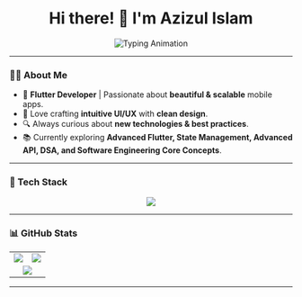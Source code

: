 <h1 align="center">Hi there! 👋 I'm Azizul Islam</h1>

<p align="center">
  <img src="https://readme-typing-svg.herokuapp.com?font=Fira+Code&size=22&pause=100&color=00C7FF&center=true&vCenter=true&width=500&lines=Flutter+Developer;Passionate+about+Clean+UI/UX;Lifelong+Learner" alt="Typing Animation" />
</p>

---

### 👨‍💻 About Me  
- 🚀 **Flutter Developer** | Passionate about **beautiful & scalable** mobile apps.  
- 🎨 Love crafting **intuitive UI/UX** with **clean design**.  
- 🔍 Always curious about **new technologies & best practices**.  
- 📚 Currently exploring **Advanced Flutter, State Management, Advanced API, DSA, and Software Engineering Core Concepts**.  

---

### 🚀 Tech Stack  
<p align="center">
  <img src="https://skillicons.dev/icons?i=flutter,dart,firebase,figma,github,git" />
</p>

---
 
### 📊 GitHub Stats  

<div align="center">

  <table>
    <tr>
      <td align="center">
        <img src="https://github-readme-stats.vercel.app/api?username=azizulever&theme=dark&hide_border=false&include_all_commits=false&count_private=false" />
      </td>
      <td align="center">
        <img src="https://github-readme-stats.vercel.app/api/top-langs/?username=azizulever&theme=dark&hide_border=false&include_all_commits=false&count_private=false&layout=compact" />
      </td>
    </tr>
    <tr>
      <td colspan="2" align="center">
        <img src="https://nirzak-streak-stats.vercel.app/?user=azizulever&theme=dark&hide_border=false" />
      </td>
    </tr>
  </table>

</div>


---
